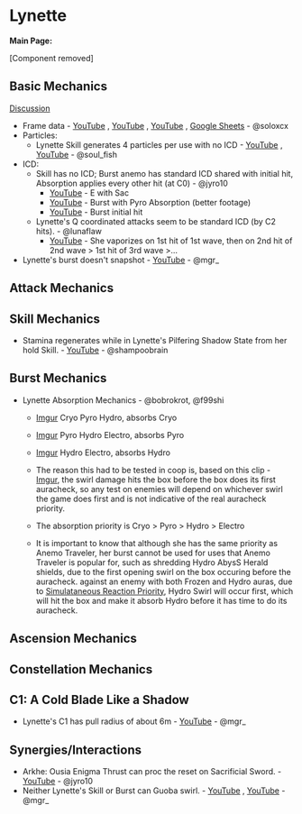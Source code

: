 # Lynette

**Main Page:**

[Component removed]

## Basic Mechanics
[Discussion](https://tickets.deeznuts.moe/transcripts/lynette-basic-mechanics)
* Frame data - [YouTube](https://www.youtube.com/watch?v=kcau-sIkbGU) ,  [YouTube](https://www.youtube.com/watch?v=lBk7Mg6Tl40) , [YouTube](https://www.youtube.com/watch?v=Pd9nchGWxtk) ,  [Google Sheets](https://docs.google.com/spreadsheets/d/1g1SvcQ1Ih48_P1t4sanzti42DWEhCTIv-ui-DTxWmF4/) - @soloxcx
* Particles: 
    * Lynette Skill generates 4 particles per use with no ICD - [YouTube](https://youtu.be/uzIlTAIOz9k) , [YouTube](https://youtu.be/zXFVxAxIoI8) - @soul_fish
* ICD: 
    * Skill has no ICD; Burst anemo has standard ICD shared with initial hit, Absorption applies every other hit (at C0) - @jyro10
        * [YouTube](https://youtu.be/aJXZIcVcwVc) - E with Sac  
        * [YouTube](https://youtu.be/rTEOpNMk988) - Burst with Pyro Absorption (better footage)  
        * [YouTube](https://youtu.be/qWIy6kq-9JE) - Burst initial hit  
    * Lynette's Q coordinated attacks seem to be standard ICD (by C2 hits). - @lunaflaw 
        * [YouTube](https://www.youtube.com/watch?v=AH12VqZV5w0) - She vaporizes on 1st hit of 1st wave, then on 2nd hit of 2nd wave > 1st hit of 3rd wave >... 
* Lynette's burst doesn't snapshot - [YouTube](https://youtu.be/GWEEQYfPeFU) - @mgr_

## Attack Mechanics

## Skill Mechanics
* Stamina regenerates while in Lynette's Pilfering Shadow State from her hold Skill. - [YouTube](https://www.youtube.com/watch?v=Bv14_De7g00) - @shampoobrain

## Burst Mechanics
* Lynette Absorption Mechanics - @bobrokrot, @f99shi
    
    * [Imgur](https://imgur.com/a/e9HNVLL) Cryo Pyro Hydro, absorbs Cryo  
    * [Imgur](https://imgur.com/a/10wf8Ct) Pyro Hydro Electro, absorbs Pyro  
    * [Imgur](https://imgur.com/a/32RA2gS) Hydro Electro, absorbs Hydro

    * The reason this had to be tested in coop is, based on this clip - [Imgur](https://imgur.com/a/d0UWgOL), the swirl damage hits the box before the box does its first auracheck, so any test on enemies will depend on whichever swirl the game does first and is not indicative of the real auracheck priority. 

    * The absorption priority is Cryo > Pyro > Hydro > Electro  

    * It is important to know that although she has the same priority as Anemo Traveler, her burst cannot be used for uses that Anemo Traveler is popular for, such as shredding Hydro AbysS Herald shields, due to the first opening swirl on the box occuring before the auracheck. against an enemy with both Frozen and Hydro auras, due to [Simulataneous Reaction Priority](../../../combat-mechanics/elemental-effects/simultaneous-reaction-priority.md), Hydro Swirl will occur first, which will hit the box and make it absorb Hydro before it has time to do its auracheck.

## Ascension Mechanics

## Constellation Mechanics

## C1: A Cold Blade Like a Shadow
* Lynette's C1 has pull radius of about 6m - [YouTube](https://youtu.be/p74E74bfkBE?si=LEIvRp4tl6KO2fSx) - @mgr_

## Synergies/Interactions
* Arkhe: Ousia Enigma Thrust can proc the reset on Sacrificial Sword. - [YouTube](https://youtu.be/aJXZIcVcwVc) - @jyro10
* Neither Lynette's Skill or Burst can Guoba swirl. - [YouTube](https://youtu.be/65zCOhoL25E) , [YouTube](https://youtu.be/tsUYep0lvoM) - @mgr_